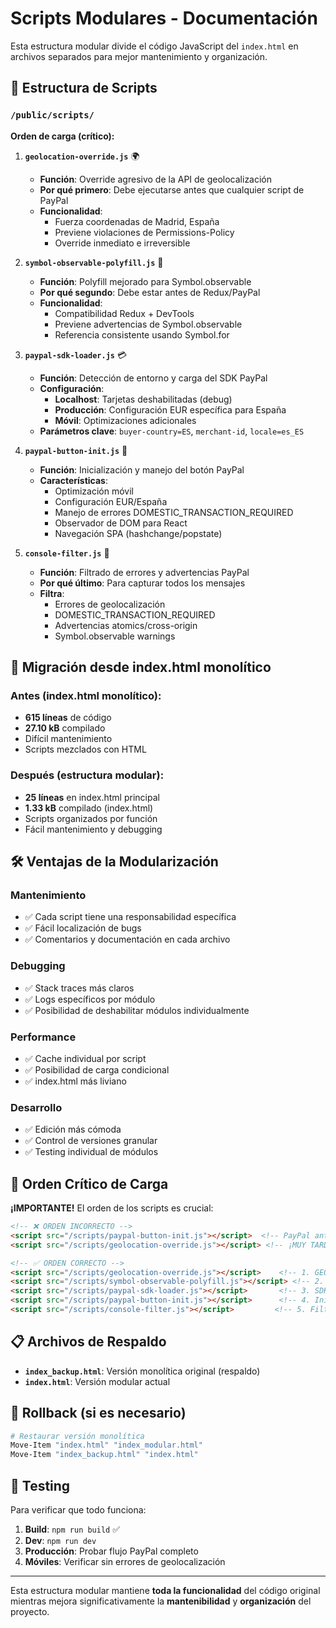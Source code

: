 # Scripts Modulares - Documentación

Esta estructura modular divide el código JavaScript del `index.html` en archivos separados para mejor mantenimiento y organización.

## 📁 Estructura de Scripts

### `/public/scripts/`

**Orden de carga (crítico):**

1. **`geolocation-override.js`** 🌍
   - **Función**: Override agresivo de la API de geolocalización
   - **Por qué primero**: Debe ejecutarse antes que cualquier script de PayPal
   - **Funcionalidad**: 
     - Fuerza coordenadas de Madrid, España
     - Previene violaciones de Permissions-Policy
     - Override inmediato e irreversible

2. **`symbol-observable-polyfill.js`** 🔧
   - **Función**: Polyfill mejorado para Symbol.observable
   - **Por qué segundo**: Debe estar antes de Redux/PayPal
   - **Funcionalidad**:
     - Compatibilidad Redux + DevTools
     - Previene advertencias de Symbol.observable
     - Referencia consistente usando Symbol.for

3. **`paypal-sdk-loader.js`** 💳
   - **Función**: Detección de entorno y carga del SDK PayPal
   - **Configuración**:
     - **Localhost**: Tarjetas deshabilitadas (debug)
     - **Producción**: Configuración EUR específica para España
     - **Móvil**: Optimizaciones adicionales
   - **Parámetros clave**: `buyer-country=ES`, `merchant-id`, `locale=es_ES`

4. **`paypal-button-init.js`** 🎯
   - **Función**: Inicialización y manejo del botón PayPal
   - **Características**:
     - Optimización móvil
     - Configuración EUR/España
     - Manejo de errores DOMESTIC_TRANSACTION_REQUIRED
     - Observador de DOM para React
     - Navegación SPA (hashchange/popstate)

5. **`console-filter.js`** 🚫
   - **Función**: Filtrado de errores y advertencias PayPal
   - **Por qué último**: Para capturar todos los mensajes
   - **Filtra**:
     - Errores de geolocalización
     - DOMESTIC_TRANSACTION_REQUIRED
     - Advertencias atomics/cross-origin
     - Symbol.observable warnings

## 🔄 Migración desde index.html monolítico

### Antes (index.html monolítico):
- **615 líneas** de código
- **27.10 kB** compilado
- Difícil mantenimiento
- Scripts mezclados con HTML

### Después (estructura modular):
- **25 líneas** en index.html principal
- **1.33 kB** compilado (index.html)
- Scripts organizados por función
- Fácil mantenimiento y debugging

## 🛠️ Ventajas de la Modularización

### **Mantenimiento**
- ✅ Cada script tiene una responsabilidad específica
- ✅ Fácil localización de bugs
- ✅ Comentarios y documentación en cada archivo

### **Debugging**
- ✅ Stack traces más claros
- ✅ Logs específicos por módulo
- ✅ Posibilidad de deshabilitar módulos individualmente

### **Performance**
- ✅ Cache individual por script
- ✅ Posibilidad de carga condicional
- ✅ index.html más liviano

### **Desarrollo**
- ✅ Edición más cómoda
- ✅ Control de versiones granular
- ✅ Testing individual de módulos

## 🚨 Orden Crítico de Carga

**¡IMPORTANTE!** El orden de los scripts es crucial:

```html
<!-- ❌ ORDEN INCORRECTO -->
<script src="/scripts/paypal-button-init.js"></script>  <!-- PayPal antes que geo -->
<script src="/scripts/geolocation-override.js"></script> <!-- ¡MUY TARDE! -->

<!-- ✅ ORDEN CORRECTO -->
<script src="/scripts/geolocation-override.js"></script>    <!-- 1. GEO PRIMERO -->
<script src="/scripts/symbol-observable-polyfill.js"></script> <!-- 2. Symbol -->
<script src="/scripts/paypal-sdk-loader.js"></script>       <!-- 3. SDK -->
<script src="/scripts/paypal-button-init.js"></script>      <!-- 4. Init -->
<script src="/scripts/console-filter.js"></script>         <!-- 5. Filter -->
```

## 📋 Archivos de Respaldo

- **`index_backup.html`**: Versión monolítica original (respaldo)
- **`index.html`**: Versión modular actual

## 🔄 Rollback (si es necesario)

```bash
# Restaurar versión monolítica
Move-Item "index.html" "index_modular.html"
Move-Item "index_backup.html" "index.html"
```

## 🧪 Testing

Para verificar que todo funciona:

1. **Build**: `npm run build` ✅
2. **Dev**: `npm run dev` 
3. **Producción**: Probar flujo PayPal completo
4. **Móviles**: Verificar sin errores de geolocalización

---

Esta estructura modular mantiene **toda la funcionalidad** del código original mientras mejora significativamente la **mantenibilidad** y **organización** del proyecto.
